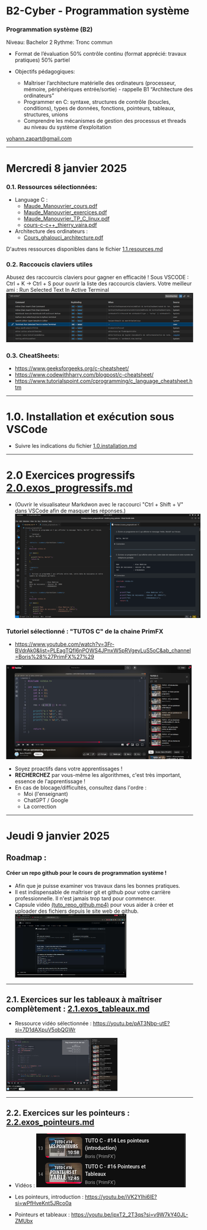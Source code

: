 # B2-Cyber - Programmation système

### Programmation système (B2)
Niveau: Bachelor 2
Rythme: Tronc commun 

- Format de l’évaluation
50% contrôle continu (format apprécié: travaux pratiques)
50% partiel

- Objectifs pédagogiques: 
  * Maîtriser l’architecture matérielle des ordinateurs (processeur, mémoire, périphériques entrée/sortie) - rappelle B1 “Architecture des ordinateurs”
  * Programmer en C: syntaxe, structures de contrôle (boucles, conditions), types de données, fonctions, pointeurs, tableaux, structures, unions
  * Comprendre les mécanismes de gestion des processus et threads au niveau du système d’exploitation 


yohann.zapart@gmail.com

<hr>

# Mercredi 8 janvier 2025

### 0.1. Ressources sélectionnées:
* Language C :
  - [Maude_Manouvrier_cours.pdf](pdf/Maude_Manouvrier_cours.pdf)
  - [Maude_Manouvrier_exercices.pdf](pdf/Maude_Manouvrier_exercices.pdf)
  - [Maude_Manouvrier_TP_C_linux.pdf](pdf/Maude_Manouvrier_TP_C_linux.pdf)
  - [cours-c-c++_thierry_vaira.pdf](pdf/cours-c-c++_thierry_vaira.pdf)
* Architecture des ordinateurs :
  - [Cours_ghalouci_architecture.pdf](pdf/Cours_ghalouci_architecture.pdf)

D'autres ressources disponibles dans le fichier [1.1.resources.md](1.1.ressources.md)


### 0.2. Raccoucis claviers utiles
Abusez des raccourcis claviers pour gagner en efficacité !
Sous VSCODE : Ctrl + K -> Ctrl + S pour ouvrir la liste des raccourcis claviers.
Votre meilleur ami : Run Selected Text In Active Terminal
![alt text](image.png)

### 0.3. CheatSheets:
- https://www.geeksforgeeks.org/c-cheatsheet/
- https://www.codewithharry.com/blogpost/c-cheatsheet/
- https://www.tutorialspoint.com/cprogramming/c_language_cheatsheet.htm

<hr>

# 1.0. Installation et exécution sous VSCode
- Suivre les indications du fichier [1.0.installation.md](1.0.installation.md)

<hr>

# 2.0 Exercices progressifs [2.0.exos_progressifs.md](2.0.exos_progressifs.md)
- (Ouvrir le visualisateur Markdwon avec le raccourci "Ctrl + Shift + V" dans VSCode afin de masquer les réponses.)
  <img src="img/image-6.png" alt="alt text" style="max-width: 500px;">

### Tutoriel sélectionné : "TUTOS C" de la chaine PrimFX
- https://www.youtube.com/watch?v=3Fr-BVdrAk0&list=PLEagTQfI6nPOWS4JPnxW5pRVgeyLuS5oC&ab_channel=Boris%28%27PrimFX%27%29
<img src="img/image-5.png" alt="alt text" style="max-width: 500px;">


- Soyez proactifs dans votre apprentissages !
- **RECHERCHEZ** par vous-même les algorithmes, c'est très important, essence de l'apprentissage !
- En cas de blocage/difficultés, consultez dans l'ordre :
  - Moi (l'enseignant)
  - ChatGPT / Google
  - La correction

<hr>

# Jeudi 9 janvier 2025

## Roadmap :

#### Créer un repo github pour le cours de programmation système !
- Afin que je puisse examiner vos travaux dans les bonnes pratiques. 
- Il est indispensable de maîtriser git et github pour votre carrière professionnelle. Il n'est jamais trop tard pour commencer.
- Capsule vidéo [(tuto_repo_github.mp4)](tuto_repo_github.mp4) pour vous aider à créer et uploader des fichiers depuis le site web de github.
  <img src="img/image-4.png" alt="alt text" style="max-width: 300px;">

<hr>

## 2.1. Exercices sur les tableaux à maîtriser complètement : [2.1.exos_tableaux.md](2.1.exos_tableaux.md)

- Ressource vidéo sélectionnée : https://youtu.be/pAT3Nbp-utE?si=7D1dAXpuV5obQGWr
<img src="img/image-2.png" alt="alt text" style="max-width: 300px;">

<hr>

## 2.2. Exercices sur les pointeurs : [2.2.exos_pointeurs.md](2.2.exos_pointeurs.md)

- Vidéos :
  ![alt text](img/image-3.png)
  
- Les pointeurs, introduction : https://youtu.be/iVK2YIhi6lE?si=wPfHveKnt5JRco0a
- Pointeurs et tableaux : https://youtu.be/ipxT2_2T3qs?si=v9W7kY40JL-ZMUbx

